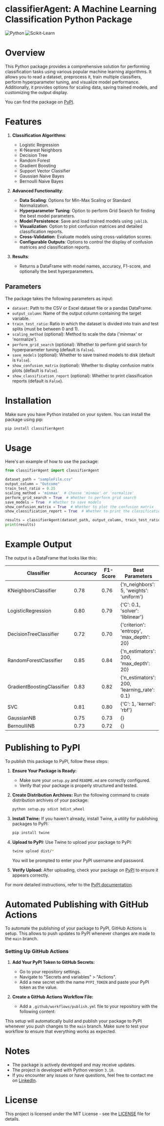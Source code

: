 # classifierAgent: A Machine Learning Classification Python Package

![Python](https://img.shields.io/badge/Python-3776AB?style=for-the-badge&logo=python&logoColor=white)
![Scikit-Learn](https://img.shields.io/badge/scikit_learn-F7931E?style=for-the-badge&logo=scikit-learn&logoColor=white)

# Overview

This Python package provides a comprehensive solution for performing classification tasks using various popular machine learning algorithms. It allows you to read a dataset, preprocess it, train multiple classifiers, perform hyperparameter tuning, and visualize model performance. Additionally, it provides options for scaling data, saving trained models, and customizing the output display.

You can find the package on [PyPI]([https://packaging.python.org/tutorials/packaging-projects/](https://pypi.org/project/classifierAgent/)).
 

# Features

1. **Classification Algorithms**:
   - Logistic Regression
   - K-Nearest Neighbors
   - Decision Tree
   - Random Forest
   - Gradient Boosting
   - Support Vector Classifier
   - Gaussian Naive Bayes
   - Bernoulli Naive Bayes

2. **Advanced Functionality**:
   - **Data Scaling**: Options for Min-Max Scaling or Standard Normalization.
   - **Hyperparameter Tuning**: Option to perform Grid Search for finding the best model parameters.
   - **Model Persistence**: Save and load trained models using `joblib`.
   - **Visualization**: Option to plot confusion matrices and detailed classification reports.
   - **Cross-Validation**: Evaluate models using cross-validation scores.
   - **Configurable Outputs**: Options to control the display of confusion matrices and classification reports.

3. **Results**:
   - Returns a DataFrame with model names, accuracy, F1-score, and optionally the best hyperparameters.

## Parameters

The package takes the following parameters as input:
- `dataset`: Path to the CSV or Excel dataset file or a pandas DataFrame.
- `output_column`: Name of the output column containing the target variable.
- `train_test_ratio`: Ratio in which the dataset is divided into train and test splits (must be between 0 and 1).
- `scaling_method` (optional): Method to scale the data ('minmax' or 'normalize').
- `perform_grid_search` (optional): Whether to perform grid search for hyperparameter tuning (default is `False`).
- `save_models` (optional): Whether to save trained models to disk (default is `False`).
- `show_confusion_matrix` (optional): Whether to display confusion matrix plots (default is `False`).
- `show_classification_report` (optional): Whether to print classification reports (default is `False`).

# Installation

Make sure you have Python installed on your system. You can install the package using pip:

```sh
pip install classifierAgent
```

# Usage

Here's an example of how to use the package:

```python
from classifierAgent import classifierAgent

dataset_path = "sampleFile.csv"
output_column = "Outcome"
train_test_ratio = 0.25
scaling_method = 'minmax'  # Choose 'minmax' or 'normalize'
perform_grid_search = True  # Whether to perform grid search
save_models = True  # Whether to save models
show_confusion_matrix = True  # Whether to plot the confusion matrix
show_classification_report = True  # Whether to print the classification report

results = classifierAgent(dataset_path, output_column, train_test_ratio, scaling_method, perform_grid_search, save_models, show_confusion_matrix, show_classification_report)
print(results)
```

# Example Output

The output is a DataFrame that looks like this:

| Classifier              | Accuracy | F1-Score | Best Parameters |
|-------------------------|----------|----------|-----------------|
| KNeighborsClassifier    | 0.78     | 0.76     | {'n_neighbors': 5, 'weights': 'uniform'} |
| LogisticRegression      | 0.80     | 0.79     | {'C': 0.1, 'solver': 'liblinear'} |
| DecisionTreeClassifier  | 0.72     | 0.70     | {'criterion': 'entropy', 'max_depth': 20} |
| RandomForestClassifier  | 0.85     | 0.84     | {'n_estimators': 200, 'max_depth': 20} |
| GradientBoostingClassifier | 0.83 | 0.82     | {'n_estimators': 200, 'learning_rate': 0.1} |
| SVC                     | 0.81     | 0.80     | {'C': 1, 'kernel': 'rbf'} |
| GaussianNB              | 0.75     | 0.73     | {} |
| BernoulliNB             | 0.73     | 0.72     | {} |

# Publishing to PyPI

To publish this package to PyPI, follow these steps:

1. **Ensure Your Package is Ready:**
   - Make sure your `setup.py` and `README.md` are correctly configured.
   - Verify that your package is properly structured and tested.

2. **Create Distribution Archives:**
   Run the following command to create distribution archives of your package:
   ```sh
   python setup.py sdist bdist_wheel
   ```

3. **Install Twine:**
   If you haven't already, install Twine, a utility for publishing packages to PyPI:
   ```sh
   pip install twine
   ```

4. **Upload to PyPI:**
   Use Twine to upload your package to PyPI:
   ```sh
   twine upload dist/*
   ```
   You will be prompted to enter your PyPI username and password.

5. **Verify Upload:**
   After uploading, check your package on [PyPI](https://pypi.org/) to ensure it appears correctly.

For more detailed instructions, refer to the [PyPI documentation](https://packaging.python.org/tutorials/packaging-projects/).

# Automated Publishing with GitHub Actions

To automate the publishing of your package to PyPI, GitHub Actions is setup. This allows to push updates to PyPI whenever changes are made to the `main` branch.

### Setting Up GitHub Actions

1. **Add Your PyPI Token to GitHub Secrets:**
   - Go to your repository settings.
   - Navigate to "Secrets and variables" > "Actions".
   - Add a new secret with the name `PYPI_TOKEN` and paste your PyPI token as the value.

2. **Create a GitHub Actions Workflow File:**
   - Add a `.github/workflows/publish.yml` file to your repository with the following content:

This setup will automatically build and publish your package to PyPI whenever you push changes to the `main` branch. Make sure to test your workflow to ensure that everything works as expected.

# Notes

- The package is actively developed and may receive updates.
- The project is developed with Python version `3.10`.
- If you encounter any issues or have questions, feel free to contact me on [LinkedIn](https://www.linkedin.com/in/adnan-karol-aa1666179/).

# License

This project is licensed under the MIT License - see the [LICENSE](License) file for details.
